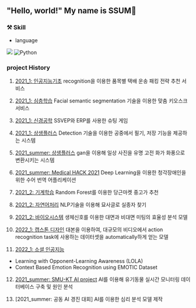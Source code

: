 
## "Hello, world!" My name is **SSUM**:sparkling_heart:




### **⚒ Skill**
- language 
<img src="https://img.shields.io/badge/Python-3776AB?style=for-the-badge&logo=Python&logoColor=white">

<img alt="Python" src ="https://img.shields.io/badge/Python-3776AB.svg?&style=for-the-badge&logo=Python&logoColor=white"/>


### **project History**
1. [2021_1: 인공지능기초](https://github.com/ChaeheePark/SMUS)
recognition을 이용한 품목별 택배 운송 패킹 전략 추천 서비스


2. [2021_1: 심층학습](https://github.com/ubeeni/sk_labs)
Facial semantic segmentation 기술을 이용한 맞춤 키오스크 서비스

3. [2021_1: 신경공학](https://github.com/Neural-Engineering/Cheezebang)
SSVEP와 ERP를 사용한 슈팅 게임


4. [2021_1: 상생플러스](https://github.com/youngseo0526/FingerBeam)
Detection 기술을 이용한 공중에서 필기, 저장 기능을 제공하는 시스템


5. [2021_summer: 상생플러스](https://github.com/youngseo0526/Ganchanah)
gan을 이용해 일상 사진을 유명 고전 화가 화풍으로 변환시키는 시스템

6. [2021_summer: Medical HACK 2021](https://github.com/FEKimseongeun/NoonSokMal)
Deep Learning을 이용한 청각장애인을 위한 수어 번역 어플리케이션

7.  [2021_2: 기계학습](https://github.com/An-Byeong-Seon/machine_learning)
Random Forest를 이용한 당근마켓 중고가 추천


8. [2021_2: 자연어처리](https://github.com/hyunjoolee201910828/NLP_teamproject)
NLP기술을 이용해 묘사글로 실종자 찾기


9. [2021_2: 바이오시스템](https://github.com/00ssum/Efficiency-analysis-model-using-bio-signals)
생체신호를 이용한 대면과 비대면 미팅의 효율성 분석 모델

10. [2022_1: 캡스톤 디자인](https://github.com/polyn0/Speech2Action)
대본을 이용하여, 대규모의 비디오에서 action recognition task에 사용하는 데이터셋을 automatically하게 얻는 모델


11. [2022_1: 소셜 인공지능](https://github.com/polyn0/Speech2Action)
- Learning with Opponent-Learning Awareness (LOLA)
- Context Based Emotion Recognition using EMOTIC Dataset 

12. [2021_summer: SMU-KT AI project](https://github.com/00ssum/KT-SMU-AI-project)
AI를 이용해 유기동물 실시간 모니터링 데이터베이스 구축 및 원인 분석 

13. [2021_summer: 공동 AI 경진 대회]
AI를 이용한 심리 분석 모델 제작 

